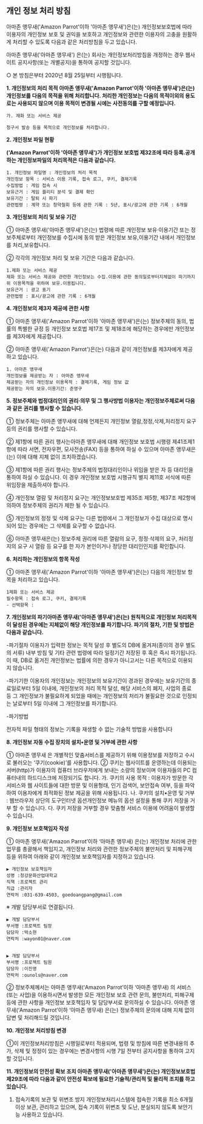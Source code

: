 ## 개인 정보 처리 방침


아마존 앵무새('Amazon Parrot'이하 '아마존 앵무새')은(는) 개인정보보호법에 따라 이용자의 개인정보 보호 및 권익을 보호하고 개인정보와 관련한 이용자의 고충을 원활하게 처리할 수 있도록 다음과 같은 처리방침을 두고 있습니다.

아마존 앵무새('아마존 앵무새') 은(는) 회사는 개인정보처리방침을 개정하는 경우 웹사이트 공지사항(또는 개별공지)을 통하여 공지할 것입니다.

○ 본 방침은부터 2020년 8월 25일부터 시행됩니다.

**1. 개인정보의 처리 목적 아마존 앵무새('Amazon Parrot'이하 '아마존 앵무새')은(는) 개인정보를 다음의 목적을 위해 처리합니다. 처리한 개인정보는 다음의 목적이외의 용도로는 사용되지 않으며 이용 목적이 변경될 시에는 사전동의를 구할 예정입니다.**

    가. 재화 또는 서비스 제공

    청구서 발송 등을 목적으로 개인정보를 처리합니다.

**2. 개인정보 파일 현황**

**('Amazon Parrot'이하 '아마존 앵무새')가 개인정보 보호법 제32조에 따라 등록․공개하는 개인정보파일의 처리목적은 다음과 같습니다.**

    1. 개인정보 파일명 : 개인정보의 처리 목적
    개인정보 항목 : 서비스 이용 기록, 접속 로그, 쿠키, 결제기록
    수집방법 : 게임 접속 시
    보유근거 : 게임 퀄리티 분석 및 결제 확인
    보유기간 : 탈퇴 시 파기
    관련법령 : 계약 또는 청약철회 등에 관한 기록 : 5년, 표시/광고에 관한 기록 : 6개월


**3. 개인정보의 처리 및 보유 기간**

① 아마존 앵무새('아마존 앵무새')은(는) 법령에 따른 개인정보 보유·이용기간 또는 정보주체로부터 개인정보를 수집시에 동의 받은 개인정보 보유,이용기간 내에서 개인정보를 처리,보유합니다.

② 각각의 개인정보 처리 및 보유 기간은 다음과 같습니다.

    1.제화 또는 서비스 제공
    제화 또는 서비스 제공와 관련한 개인정보는 수집.이용에 관한 동의일로부터지체없이 파기까지 위 이용목적을 위하여 보유.이용됩니다.
    보유근거 : 광고 표기
    관련법령 : 표시/광고에 관한 기록 : 6개월



**4. 개인정보의 제3자 제공에 관한 사항**

① 아마존 앵무새('Amazon Parrot'이하 '아마존 앵무새')은(는) 정보주체의 동의, 법률의 특별한 규정 등 개인정보 보호법 제17조 및 제18조에 해당하는 경우에만 개인정보를 제3자에게 제공합니다.

② 아마존 앵무새('Amazon Parrot')은(는) 다음과 같이 개인정보를 제3자에게 제공하고 있습니다.

    1. 아마존 앵무새
    개인정보를 제공받는 자 : 아마존 앵무새
    제공받는 자의 개인정보 이용목적 : 결제기록, 게임 정보 값
    제공받는 자의 보유.이용기간: 준영구



**5. 정보주체와 법정대리인의 권리·의무 및 그 행사방법 이용자는 개인정보주체로써 다음과 같은 권리를 행사할 수 있습니다.**

① 정보주체는 아마존 앵무새에 대해 언제든지 개인정보 열람,정정,삭제,처리정지 요구 등의 권리를 행사할 수 있습니다.

② 제1항에 따른 권리 행사는아마존 앵무새에 대해 개인정보 보호법 시행령 제41조제1항에 따라 서면, 전자우편, 모사전송(FAX) 등을 통하여 하실 수 있으며 아마존 앵무새은(는) 이에 대해 지체 없이 조치하겠습니다.

③ 제1항에 따른 권리 행사는 정보주체의 법정대리인이나 위임을 받은 자 등 대리인을 통하여 하실 수 있습니다. 이 경우 개인정보 보호법 시행규칙 별지 제11호 서식에 따른 위임장을 제출하셔야 합니다.

④ 개인정보 열람 및 처리정지 요구는 개인정보보호법 제35조 제5항, 제37조 제2항에 의하여 정보주체의 권리가 제한 될 수 있습니다.

⑤ 개인정보의 정정 및 삭제 요구는 다른 법령에서 그 개인정보가 수집 대상으로 명시되어 있는 경우에는 그 삭제를 요구할 수 없습니다.

⑥ 아마존 앵무새은(는) 정보주체 권리에 따른 열람의 요구, 정정·삭제의 요구, 처리정지의 요구 시 열람 등 요구를 한 자가 본인이거나 정당한 대리인인지를 확인합니다.


**6. 처리하는 개인정보의 항목 작성**

① 아마존 앵무새('Amazon Parrot'이하 '아마존 앵무새')은(는) 다음의 개인정보 항목을 처리하고 있습니다.

    1제화 또는 서비스 제공
    필수항목 : 접속 로그, 쿠키, 결제기록
    - 선택항목 : 



**7. 개인정보의 파기아마존 앵무새('아마존 앵무새')은(는) 원칙적으로 개인정보 처리목적이 달성된 경우에는 지체없이 해당 개인정보를 파기합니다. 파기의 절차, 기한 및 방법은 다음과 같습니다.**

-파기절차
이용자가 입력한 정보는 목적 달성 후 별도의 DB에 옮겨져(종이의 경우 별도의 서류) 내부 방침 및 기타 관련 법령에 따라 일정기간 저장된 후 혹은 즉시 파기됩니다. 이 때, DB로 옮겨진 개인정보는 법률에 의한 경우가 아니고서는 다른 목적으로 이용되지 않습니다.

-파기기한
이용자의 개인정보는 개인정보의 보유기간이 경과된 경우에는 보유기간의 종료일로부터 5일 이내에, 개인정보의 처리 목적 달성, 해당 서비스의 폐지, 사업의 종료 등 그 개인정보가 불필요하게 되었을 때에는 개인정보의 처리가 불필요한 것으로 인정되는 날로부터 5일 이내에 그 개인정보를 파기합니다.

-파기방법

전자적 파일 형태의 정보는 기록을 재생할 수 없는 기술적 방법을 사용합니다


**8. 개인정보 자동 수집 장치의 설치•운영 및 거부에 관한 사항**

① 아마존 앵무새 은 개별적인 맞춤서비스를 제공하기 위해 이용정보를 저장하고 수시로 불러오는 ‘쿠기(cookie)’를 사용합니다. ② 쿠키는 웹사이트를 운영하는데 이용되는 서버(http)가 이용자의 컴퓨터 브라우저에게 보내는 소량의 정보이며 이용자들의 PC 컴퓨터내의 하드디스크에 저장되기도 합니다. 가. 쿠키의 사용 목적 : 이용자가 방문한 각 서비스와 웹 사이트들에 대한 방문 및 이용형태, 인기 검색어, 보안접속 여부, 등을 파악하여 이용자에게 최적화된 정보 제공을 위해 사용됩니다. 나. 쿠키의 설치•운영 및 거부 : 웹브라우저 상단의 도구인터넷 옵션개인정보 메뉴의 옵션 설정을 통해 쿠키 저장을 거부 할 수 있습니다. 다. 쿠키 저장을 거부할 경우 맞춤형 서비스 이용에 어려움이 발생할 수 있습니다.

**9. 개인정보 보호책임자 작성**

① 아마존 앵무새(‘Amazon Parrot’이하 ‘아마존 앵무새) 은(는) 개인정보 처리에 관한 업무를 총괄해서 책임지고, 개인정보 처리와 관련한 정보주체의 불만처리 및 피해구제 등을 위하여 아래와 같이 개인정보 보호책임자를 지정하고 있습니다.

    ▶ 개인정보 보호책임자
    성명 :청강문화산업대학교
    직책 :프로젝트 관리
    직급 :관리자
    연락처 :031-639-4503, goedoangpang@gmail.com 

※ 개발 담당부서로 연결됩니다.


    ▶ 개발 담당부서
    부서명 :프로젝트 팀장
    담당자 :박소현
    연락처 :wayon01@naver.com 


    ▶ 개발 담당부서
    부서명 :프로젝트 팀원
    담당자 :이진영
    연락처 :ounols@naver.com 

② 정보주체께서는 아마존 앵무새(‘Amazon Parrot’이하 ‘아마존 앵무새) 의 서비스(또는 사업)을 이용하시면서 발생한 모든 개인정보 보호 관련 문의, 불만처리, 피해구제 등에 관한 사항을 개인정보 보호책임자 및 담당부서로 문의하실 수 있습니다. 아마존 앵무새(‘Amazon Parrot’이하 ‘아마존 앵무새) 은(는) 정보주체의 문의에 대해 지체 없이 답변 및 처리해드릴 것입니다.

**10. 개인정보 처리방침 변경**

①이 개인정보처리방침은 시행일로부터 적용되며, 법령 및 방침에 따른 변경내용의 추가, 삭제 및 정정이 있는 경우에는 변경사항의 시행 7일 전부터 공지사항을 통하여 고지할 것입니다.


**11. 개인정보의 안전성 확보 조치 아마존 앵무새('아마존 앵무새')은(는) 개인정보보호법 제29조에 따라 다음과 같이 안전성 확보에 필요한 기술적/관리적 및 물리적 조치를 하고 있습니다.**

1. 접속기록의 보관 및 위변조 방지
개인정보처리시스템에 접속한 기록을 최소 6개월 이상 보관, 관리하고 있으며, 접속 기록이 위변조 및 도난, 분실되지 않도록 보안기능 사용하고 있습니다.

